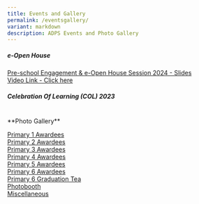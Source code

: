 ```yaml
---
title: Events and Gallery
permalink: /eventsgallery/
variant: markdown
description: ADPS Events and Photo Gallery
---
```

##### e-Open House
[Pre-school Engagement &amp; e-Open House Session 2024 - Slides](/files/GO%20PDF/Pre_school_Engagement___e_Open_House_Session_2024.pdf)
<br>
[Video Link - Click here](https://youtu.be/O_WkT6XSy6w?si=YExN2oUyrCStL7ZX)

##### Celebration Of Learning (COL) 2023 
<br>
**Photo Gallery**

[Primary 1 Awardees](https://drive.google.com/drive/folders/1qYlJbk0TCfnwZ_ltqKBt-Bo8Wgcx1e_t?usp=drive_link) <br>
[Primary 2 Awardees](https://drive.google.com/drive/folders/1KEBrqBgBWcLEI4-WkNlB82E2Rq82ousB?usp=drive_link)<br>
[Primary 3 Awardees](https://drive.google.com/drive/folders/15_odzMJNocK2feilkQtDErPoNECssGpQ?usp=drive_link)<br>
[Primary 4 Awardees](https://drive.google.com/drive/folders/1YmgCeZLefzujEmLcXRlH6eWUrebpd9BZ?usp=drive_link)<br>
[Primary 5 Awardees](https://drive.google.com/drive/folders/1yOiYJ-SIlcVtkKXM6zxhwJURCQ0UuTi7?usp=drive_link)<br>
[Primary 6 Awardees](https://drive.google.com/drive/folders/1qKu8MRGBlGqkqx-5U3B3hkrwEQgCPQWb?usp=drive_link)<br>
[Primary 6 Graduation Tea](https://drive.google.com/drive/folders/1z07WnJQlFGWwj0kqEusM1zeLymHX-SB6?usp=drive_link)<br>
[Photobooth](https://drive.google.com/drive/folders/1WY-AwNoptCdRlZ6jD8YAf_Z9Q-3nK-N0?usp=drive_link) <br>
[Miscellaneous](https://drive.google.com/drive/folders/1fNALeoloxic_SoCHtCysR6Fvf5Yme7BB?usp=drive_link)